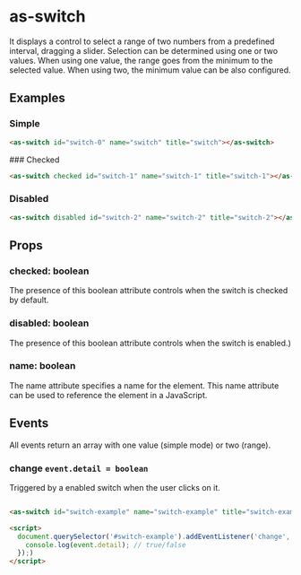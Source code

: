# as-switch

It displays a control to select a range of two numbers from a predefined interval, dragging a slider. Selection can be determined using one or two values. When using one value, the range goes from the minimum to the selected value. When using two, the minimum value can be also configured.

## Examples

### Simple 

```html
<as-switch id="switch-0" name="switch" title="switch"></as-switch>
```

### Checked

```html
<as-switch checked id="switch-1" name="switch-1" title="switch-1"></as-switch>
```


### Disabled
```html
<as-switch disabled id="switch-2" name="switch-2" title="switch-2"></as-switch>
```


## Props

### **checked**: boolean
The presence of this boolean attribute controls when the switch is checked by default.

### **disabled**: boolean
The presence of this boolean attribute controls when the switch is enabled.)

### **name**: boolean
The name attribute specifies a name for the element. This name attribute can be used to reference the element in a JavaScript.


## Events
All events return an array with one value (simple mode) or two (range).

### **change** `event.detail = boolean`

Triggered by a enabled switch when the user clicks on it.


```html

<as-switch id="switch-example" name="switch-example" title="switch-example"></as-switch>

<script>
  document.querySelector('#switch-example').addEventListener('change', event => {
    console.log(event.detail); // true/false
  });)
</script>
```